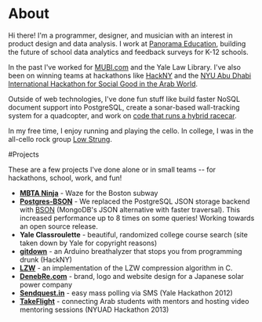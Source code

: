 # About

Hi there! I'm a programmer, designer, and musician with an interest in product design and data analysis. I work at [Panorama Education](http://www.panoramaed.com), building the future of school data analytics and feedback surveys for K-12 schools.

In the past I've worked for [MUBI.com](http://mubi.com) and the Yale Law Library. I've also been on winning teams at hackathons like [HackNY](http://www.alexq.in/gitdown/) and the [NYU Abu Dhabi International Hackathon for Social Good in the Arab World](https://github.com/geoffreylitt/mentorme).

Outside of web technologies, I've done fun stuff like build faster NoSQL document support into PostgreSQL, create a sonar-based wall-tracking system for a quadcopter, and work on [code that runs a hybrid racecar](https://github.com/BulldogsRacing/Yale-Formula-Hybrid).

In my free time, I enjoy running and playing the cello. In college, I was in the all-cello rock group [Low Strung](http://lowstrungcellos.org).

#Projects
<a name="projects"></a>

These are a few projects I've done alone or in small teams -- for hackathons, school, work, and fun!

* [**MBTA Ninja**](http://mbta.ninja) - Waze for the Boston subway
* [**Postgres-BSON**](/files/Postgres-BSON.pdf) - We replaced the PostgreSQL JSON storage backend with [BSON](http://bsonspec.org/) (MongoDB's JSON alternative with faster traversal). This increased performance up to 8 times on some queries! Working towards an open source release.
* **Yale Classroulette** - beautiful, randomized college course search (site taken down by Yale for copyright reasons)
* [**gitdown**](http://www.alexq.in/gitdown/) - an Arduino breathalyzer that stops you from programming drunk (HackNY)
* [**LZW**](http://github.com/geoffreylitt/lzw) - an implementation of the LZW compression algorithm in C.
* [**DenebRe.com**](http://denebre.com) - brand, logo and website design for a Japanese solar power company
* [**Sendquest.in**](http://sendquest.in) - easy mass polling via SMS (Yale Hackathon 2012)
* [**TakeFlight**](http://takeflight.herokuapp.com/) - connecting Arab students with mentors and hosting video mentoring sessions (NYUAD Hackathon 2013)
